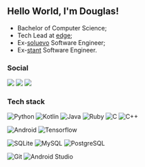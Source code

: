 ## Hello World, I'm Douglas!

- Bachelor of Computer Science;
- Tech Lead at [edge](https://www.linkedin.com/company/edge-inovacao/);
- Ex-[soluevo](https://www.linkedin.com/company/soluevo/) Software Engineer;
- Ex-[stant](https://www.linkedin.com/company/stant/) Software Engineer.

### Social
[![](https://img.shields.io/badge/-LinkedIn-222222?style=flat-square&logo=Linkedin&logoColor=white)](https://www.linkedin.com/in/douglas-maximo/) 
[![](https://img.shields.io/badge/-Gmail-222222?style=flat-square&logo=gmail&logoColor=white)](mailto:douglas.h.maximo@gmail.com) 
[![](https://www.codewars.com/users/MaximoDouglas/badges/micro)](https://www.codewars.com/users/MaximoDouglas)

### Tech stack
![Python](https://img.shields.io/badge/Python-black?style=flat-square&logo=Python)
![Kotlin](https://img.shields.io/badge/-Kotlin-black?style=flat-square&logo=kotlin)
![Java](http://img.shields.io/badge/-Java-black?style=flat-square&logo=java)
![Ruby](http://img.shields.io/badge/-Ruby-black?style=flat-square&logo=ruby&logoColor=red)
![C](https://img.shields.io/badge/-black?style=flat-square&logo=c)
![C++](https://img.shields.io/badge/-C++-black?style=flat-square&logo=c++)

![Android](http://img.shields.io/badge/-Android-black?style=flat-square&logo=android)
![Tensorflow](https://img.shields.io/badge/-Tensorflow-black?style=flat-square&logo=tensorflow)

![SQLite](https://img.shields.io/badge/-SQLite-black?style=flat-square&logo=sqlite)
![MySQL](https://img.shields.io/badge/-MySQL-black?style=flat-square&logo=mysql)
![PostgreSQL](https://img.shields.io/badge/-PostgreSQL-black?style=flat-square&logo=postgresql)

![Git](https://img.shields.io/badge/-Git-black?style=flat-square&logo=git)
![Android Studio](http://img.shields.io/badge/-Android%20Studio-black?style=flat-square&logo=android-studio)
